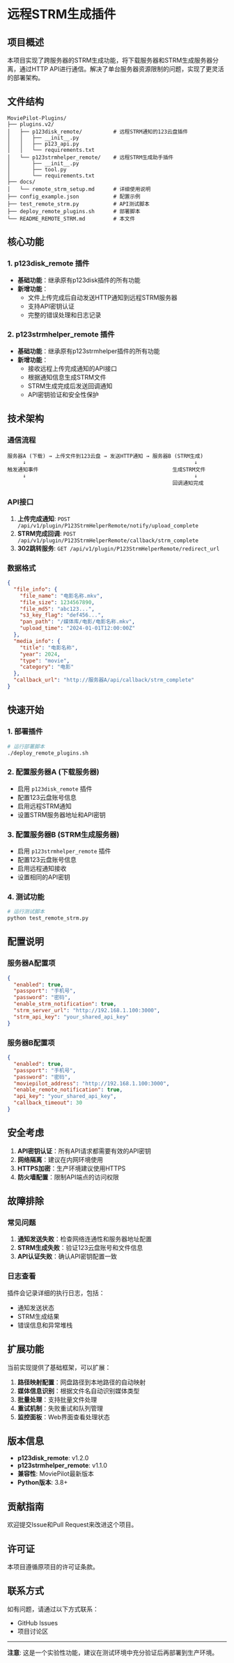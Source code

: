 # 远程STRM生成插件

## 项目概述

本项目实现了跨服务器的STRM生成功能，将下载服务器和STRM生成服务器分离，通过HTTP API进行通信。解决了单台服务器资源限制的问题，实现了更灵活的部署架构。

## 文件结构

```
MoviePilot-Plugins/
├── plugins.v2/
│   ├── p123disk_remote/          # 远程STRM通知的123云盘插件
│   │   ├── __init__.py
│   │   ├── p123_api.py
│   │   └── requirements.txt
│   └── p123strmhelper_remote/    # 远程STRM生成助手插件
│       ├── __init__.py
│       ├── tool.py
│       └── requirements.txt
├── docs/
│   └── remote_strm_setup.md      # 详细使用说明
├── config_example.json           # 配置示例
├── test_remote_strm.py           # API测试脚本
├── deploy_remote_plugins.sh      # 部署脚本
└── README_REMOTE_STRM.md         # 本文件
```

## 核心功能

### 1. p123disk_remote 插件
- **基础功能**：继承原有p123disk插件的所有功能
- **新增功能**：
  - 文件上传完成后自动发送HTTP通知到远程STRM服务器
  - 支持API密钥认证
  - 完整的错误处理和日志记录

### 2. p123strmhelper_remote 插件
- **基础功能**：继承原有p123strmhelper插件的所有功能
- **新增功能**：
  - 接收远程上传完成通知的API接口
  - 根据通知信息生成STRM文件
  - STRM生成完成后发送回调通知
  - API密钥验证和安全性保护

## 技术架构

### 通信流程
```
服务器A (下载) → 上传文件到123云盘 → 发送HTTP通知 → 服务器B (STRM生成)
     ↓                                                      ↓
触发通知事件                                           生成STRM文件
     ↓                                                      ↓
                                                     回调通知完成
```

### API接口
1. **上传完成通知**: `POST /api/v1/plugin/P123StrmHelperRemote/notify/upload_complete`
2. **STRM完成回调**: `POST /api/v1/plugin/P123StrmHelperRemote/callback/strm_complete`
3. **302跳转服务**: `GET /api/v1/plugin/P123StrmHelperRemote/redirect_url`

### 数据格式
```json
{
  "file_info": {
    "file_name": "电影名称.mkv",
    "file_size": 1234567890,
    "file_md5": "abc123...",
    "s3_key_flag": "def456...",
    "pan_path": "/媒体库/电影/电影名称.mkv",
    "upload_time": "2024-01-01T12:00:00Z"
  },
  "media_info": {
    "title": "电影名称",
    "year": 2024,
    "type": "movie",
    "category": "电影"
  },
  "callback_url": "http://服务器A/api/callback/strm_complete"
}
```

## 快速开始

### 1. 部署插件
```bash
# 运行部署脚本
./deploy_remote_plugins.sh
```

### 2. 配置服务器A (下载服务器)
- 启用 `p123disk_remote` 插件
- 配置123云盘账号信息
- 启用远程STRM通知
- 设置STRM服务器地址和API密钥

### 3. 配置服务器B (STRM生成服务器)
- 启用 `p123strmhelper_remote` 插件
- 配置123云盘账号信息
- 启用远程通知接收
- 设置相同的API密钥

### 4. 测试功能
```bash
# 运行测试脚本
python test_remote_strm.py
```

## 配置说明

### 服务器A配置项
```json
{
  "enabled": true,
  "passport": "手机号",
  "password": "密码",
  "enable_strm_notification": true,
  "strm_server_url": "http://192.168.1.100:3000",
  "strm_api_key": "your_shared_api_key"
}
```

### 服务器B配置项
```json
{
  "enabled": true,
  "passport": "手机号",
  "password": "密码",
  "moviepilot_address": "http://192.168.1.100:3000",
  "enable_remote_notification": true,
  "api_key": "your_shared_api_key",
  "callback_timeout": 30
}
```

## 安全考虑

1. **API密钥认证**：所有API请求都需要有效的API密钥
2. **网络隔离**：建议在内网环境使用
3. **HTTPS加密**：生产环境建议使用HTTPS
4. **防火墙配置**：限制API端点的访问权限

## 故障排除

### 常见问题
1. **通知发送失败**：检查网络连通性和服务器地址配置
2. **STRM生成失败**：验证123云盘账号和文件信息
3. **API认证失败**：确认API密钥配置一致

### 日志查看
插件会记录详细的执行日志，包括：
- 通知发送状态
- STRM生成结果
- 错误信息和异常堆栈

## 扩展功能

当前实现提供了基础框架，可以扩展：
1. **路径映射配置**：网盘路径到本地路径的自动映射
2. **媒体信息识别**：根据文件名自动识别媒体类型
3. **批量处理**：支持批量文件处理
4. **重试机制**：失败重试和队列管理
5. **监控面板**：Web界面查看处理状态

## 版本信息

- **p123disk_remote**: v1.2.0
- **p123strmhelper_remote**: v1.1.0
- **兼容性**: MoviePilot最新版本
- **Python版本**: 3.8+

## 贡献指南

欢迎提交Issue和Pull Request来改进这个项目。

## 许可证

本项目遵循原项目的许可证条款。

## 联系方式

如有问题，请通过以下方式联系：
- GitHub Issues
- 项目讨论区

---

**注意**: 这是一个实验性功能，建议在测试环境中充分验证后再部署到生产环境。

